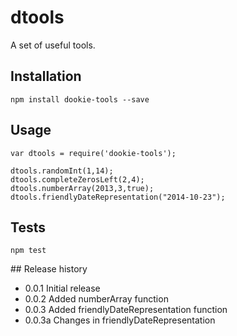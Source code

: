 dtools
======

A set of useful tools.

## Installation
	
	npm install dookie-tools --save

## Usage
	
	var dtools = require('dookie-tools');

	dtools.randomInt(1,14);
	dtools.completeZerosLeft(2,4);
	dtools.numberArray(2013,3,true);
	dtools.friendlyDateRepresentation("2014-10-23");

## Tests

	npm test

## Release history

* 0.0.1 Initial release
* 0.0.2 Added numberArray function
* 0.0.3 Added friendlyDateRepresentation function
* 0.0.3a Changes in friendlyDateRepresentation
